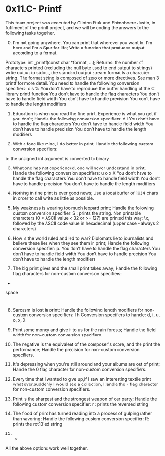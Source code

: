 # 0x11.C- Printf

This team project was executed by Clinton Etuk and Ebimoboere Justin, in fufilment of the printf project, and we will be
coding the answers to the following tasks together.

0. I'm not going anywhere. You can print that wherever you want to. I'm here and I'm a Spur for life;
Write a function that produces output according to a format.

Prototype: int _printf(const char *format, ...);
Returns: the number of characters printed (excluding the null byte used to end output to strings)
write output to stdout, the standard output stream
format is a character string. The format string is composed of zero or more directives. See man 3 printf for more detail. You need to handle the following conversion specifiers:
c
s
%
You don’t have to reproduce the buffer handling of the C library printf function
You don’t have to handle the flag characters
You don’t have to handle field width
You don’t have to handle precision
You don’t have to handle the length modifiers


1. Education is when you read the fine print. Experience is what you get if you don't;
Handle the following conversion specifiers:
d
i
You don’t have to handle the flag characters
You don’t have to handle field width
You don’t have to handle precision
You don’t have to handle the length modifiers


2. With a face like mine, I do better in print;
Handle the following custom conversion specifiers:

b: the unsigned int argument is converted to binary


3. What one has not experienced, one will never understand in print;
Handle the following conversion specifiers:
u
o
x
X
You don’t have to handle the flag characters
You don’t have to handle field width
You don’t have to handle precision
You don’t have to handle the length modifiers


4. Nothing in fine print is ever good news;
Use a local buffer of 1024 chars in order to call write as little as possible.


5. My weakness is wearing too much leopard print;
Handle the following custom conversion specifier:
S : prints the string.
Non printable characters (0 < ASCII value < 32 or >= 127) are printed this way: \x, 
followed by the ASCII code value in hexadecimal (upper case - always 2 characters)


6. How is the world ruled and led to war? Diplomats lie to journalists and believe these lies when they see them in print;
Handle the following conversion specifier: p.
You don’t have to handle the flag characters
You don’t have to handle field width
You don’t have to handle precision
You don’t have to handle the length modifiers


7. The big print gives and the small print takes away;
Handle the following flag characters for non-custom conversion specifiers:
+
space
#

8. Sarcasm is lost in print;
Handle the following length modifiers for non-custom conversion specifiers:
l
h
Conversion specifiers to handle: d, i, u, o, x, X


9. Print some money and give it to us for the rain forests;
Handle the field width for non-custom conversion specifiers.


10. The negative is the equivalent of the composer's score, and the print the performance;
Handle the precision for non-custom conversion specifiers.


11. It's depressing when you're still around and your albums are out of print;
Handle the 0 flag character for non-custom conversion specifiers.



12. Every time that I wanted to give up,if I saw an interesting textile,print what ever,suddenly I would see a collection;
Handle the - flag character for non-custom conversion specifiers.


13. Print is the sharpest and the strongest weapon of our party;
Handle the following custom conversion specifier:
r : prints the reversed string


14. The flood of print has turned reading into a process of gulping rather than savoring;
Handle the following custom conversion specifier:
R: prints the rot13'ed string


15. *
All the above options work well together.
